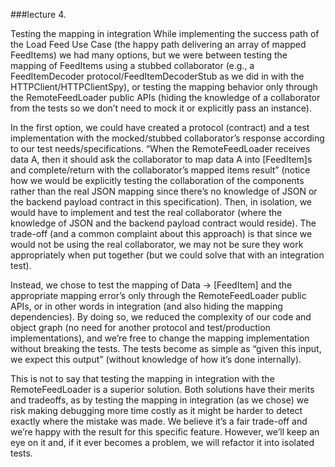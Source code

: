 ###lecture 4.

Testing the mapping in integration
While implementing the success path of the Load Feed Use Case (the happy path delivering an array of mapped FeedItems) we had many options, but we were between testing the mapping of FeedItems using a stubbed collaborator (e.g., a FeedItemDecoder protocol/FeedItemDecoderStub as we did in with the HTTPClient/HTTPClientSpy), or testing the mapping behavior only through the RemoteFeedLoader public APIs (hiding the knowledge of a collaborator from the tests so we don’t need to mock it or explicitly pass an instance). 

In the first option, we could have created a protocol (contract) and a test implementation with the mocked/stubbed collaborator’s response according to our test needs/specifications. “When the RemoteFeedLoader receives data A, then it should ask the collaborator to map data A into [FeedItem]s and complete/return with the collaborator’s mapped items result” (notice how we would be explicitly testing the collaboration of the components rather than the real JSON mapping since there’s no knowledge of JSON or the backend payload contract in this specification). Then, in isolation, we would have to implement and test the real collaborator (where the knowledge of JSON and the backend payload contract would reside). The trade-off (and a common complaint about this approach) is that since we would not be using the real collaborator, we may not be sure they work appropriately when put together (but we could solve that with an integration test).

Instead, we chose to test the mapping of Data -> [FeedItem] and the appropriate mapping error’s only through the RemoteFeedLoader public APIs, or in other words in integration (and also hiding the mapping dependencies). By doing so, we reduced the complexity of our code and object graph (no need for another protocol and test/production implementations), and we’re free to change the mapping implementation without breaking the tests. The tests become as simple as “given this input, we expect this output” (without knowledge of how it’s done internally). 

This is not to say that testing the mapping in integration with the RemoteFeedLoader is a superior solution. Both solutions have their merits and tradeoffs, as by testing the mapping in integration (as we chose) we risk making debugging more time costly as it might be harder to detect exactly where the mistake was made. We believe it’s a fair trade-off and we’re happy with the result for this specific feature. However, we’ll keep an eye on it and, if it ever becomes a problem, we will refactor it into isolated tests.


